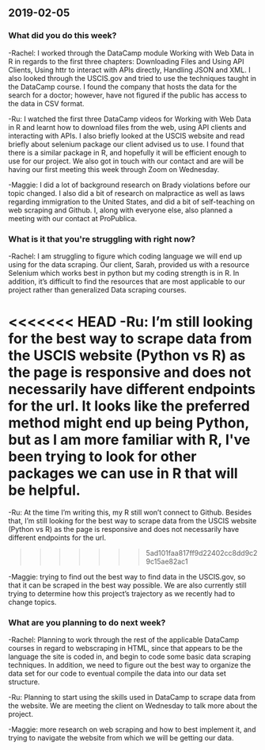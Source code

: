 ## 2019-02-05

### What did you do this week?

-Rachel: I worked through the DataCamp module Working with Web Data in R in regards to the first three chapters: Downloading Files and Using API Clients, Using httr to interact with APIs directly, Handling JSON and XML. I also looked through the USCIS.gov and tried to use the techniques taught in the DataCamp course. I found the company that hosts the data for the search for a doctor; however, have not figured if the public has access to the data in CSV format.

-Ru: I watched the first three DataCamp videos for Working with Web Data in R and learnt how to download files from the web, using API clients and interacting with APIs. I also briefly looked at the USCIS website and read briefly about selenium package our client advised us to use. I found that there is a similar package in R, and hopefully it will be efficient enough to use for our project.  We also got in touch with our contact and are will be having our first meeting this week through Zoom on Wednesday. 

-Maggie: I did a lot of background research on Brady violations before our topic changed. I also did a bit of research on malpractice as well as laws regarding immigration to the United States, and did a bit of self-teaching on web scraping and Github. I, along with everyone else, also planned a meeting with our contact at ProPublica.

### What is it that you're struggling with right now?

-Rachel: I am struggling to figure which coding language we will end up using for the data scraping. Our client, Sarah, provided us with a resource Selenium which works best in python but my coding strength is in R. In addition, it’s difficult to find the resources that are most applicable to our project rather than generalized Data scraping courses.

<<<<<<< HEAD
-Ru: I’m still looking for the best way to scrape data from the USCIS website (Python vs R) as the page is responsive and does not necessarily have different endpoints for the url. It looks like the preferred method might end up being Python, but as I am more familiar with R, I've been trying to look for other packages we can use in R that will be helpful.  
=======
-Ru: At the time I’m writing this, my R still won’t connect to Github. Besides that, I’m still looking for the best way to scrape data from the USCIS website (Python vs R) as the page is responsive and does not necessarily have different endpoints for the url.  
>>>>>>> 5ad101faa817ff9d22402cc8dd9c29c15ae82ac1

-Maggie: trying to find out the best way to find data in the USCIS.gov, so that it can be scraped in the best way possible. We are also currently still trying to determine how this project’s trajectory as we recently had to change topics.

### What are you planning to do next week?

-Rachel: Planning to work through the rest of the applicable DataCamp courses in regard to webscraping in HTML, since that appears to be the language the site is coded in, and begin to code some basic data scraping techniques. In addition, we need to figure out the best way to organize the data set for our code to eventual compile the data into our data set structure.

-Ru: Planning to start using the skills used in DataCamp to scrape data from the website. We are meeting the client on Wednesday to talk more about the project.  

-Maggie: more research on web scraping and how to best implement it, and trying to navigate the website from which we will be getting our data.
